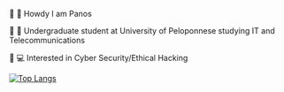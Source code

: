 :small_orange_diamond: :vulcan_salute: Howdy I am Panos

:small_orange_diamond: :open_book: Undergraduate student at University of Peloponnese  studying IT and Telecommunications 

:small_orange_diamond: :computer: Interested in Cyber Security/Ethical Hacking


[![Top Langs](https://github-readme-stats.vercel.app/api/top-langs/?username=TheReaperGR)](https://github.com/TheReaperGR/github-readme-stats)
